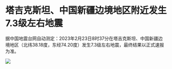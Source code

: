 # 塔吉克斯坦、中国新疆边境地区附近发生7.3级左右地震

据中国地震台网自动测定：2023年2月23日8时37分在塔吉克斯坦、中国新疆边境地区（北纬38.18度，东经74.20度）发生7.3级左右地震，最终结果以正式速报为准。

![](https://inews.gtimg.com/news_bt/OU9SRrnombIxQmUGgmqhQp4LFu_FRoaU6t3G_ff-aHcbkAA/1000)

